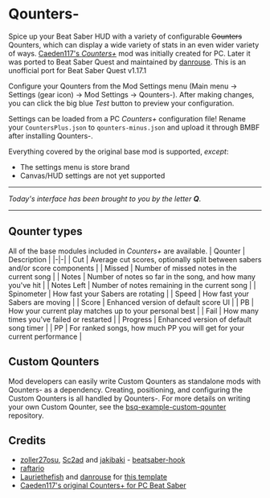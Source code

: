 # Qounters-

Spice up your Beat Saber HUD with a variety of configurable ~~Counters~~ Qounters, which can display a wide variety of stats in an even wider variety of ways.
[Caeden117's *Counters+*](https://github.com/Caeden117/CountersPlus) mod was initially created for PC. Later it was ported to Beat Saber Quest and maintained by [danrouse](https://github.com/danrouse/bsq-qounters-minus). This is an unofficial port for Beat Saber Quest v1.17.1



Configure your Qounters from the Mod Settings menu (Main menu → Settings (gear icon) → Mod Settings → Qounters-). After making changes, you can click the big blue _Test_ button to preview your configuration.

Settings can be loaded from a PC *Counters+* configuration file! Rename your `CountersPlus.json` to `qounters-minus.json` and upload it through BMBF after installing Qounters-.

Everything covered by the original base mod is supported, *except*:
- The settings menu is store brand
- Canvas/HUD settings are not yet supported

---

*Today's interface has been brought to you by the letter **Q***.

---

## Qounter types
All of the base modules included in *Counters+* are available.
| Qounter | Description |
|-|-|
| Cut | Average cut scores, optionally split between sabers and/or score components |
| Missed | Number of missed notes in the current song |
| Notes | Number of notes so far in the song, and how many you've hit |
| Notes Left | Number of notes remaining in the current song |
| Spinometer | How fast your Sabers are rotating |
| Speed | How fast your Sabers are moving |
| Score | Enhanced version of default score UI |
| PB | How your current play matches up to your personal best |
| Fail | How many times you've failed or restarted |
| Progress | Enhanced version of default song timer |
| PP | For ranked songs, how much PP you will get for your current performance |

## Custom Qounters

Mod developers can easily write Custom Qounters as standalone mods with Qounters- as a dependency. Creating, positioning, and configuring the Custom Qounters is all handled by Qounters-. For more details on writing your own Custom Qounter, see the [bsq-example-custom-qounter](https://github.com/danrouse/bsq-example-custom-qounter) repository.

## Credits

* [zoller27osu](https://github.com/zoller27osu), [Sc2ad](https://github.com/Sc2ad) and [jakibaki](https://github.com/jakibaki) - [beatsaber-hook](https://github.com/sc2ad/beatsaber-hook)
* [raftario](https://github.com/raftario)
* [Lauriethefish](https://github.com/Lauriethefish) and [danrouse](https://github.com/danrouse) for [this template](https://github.com/Lauriethefish/quest-mod-template)
* [Caeden117's original Counters+ for PC Beat Saber](https://github.com/Caeden117/CountersPlus)
